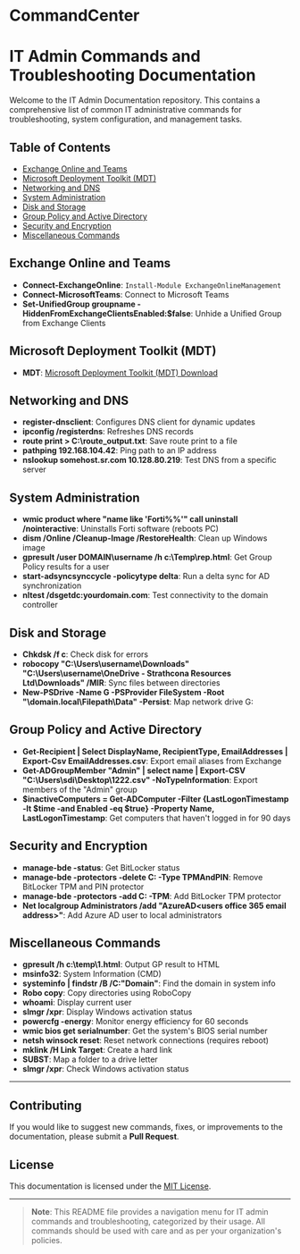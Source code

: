 # CommandCenter
# IT Admin Commands and Troubleshooting Documentation

Welcome to the IT Admin Documentation repository. This contains a comprehensive list of common IT administrative commands for troubleshooting, system configuration, and management tasks.

## Table of Contents
- [Exchange Online and Teams](#exchange-online-and-teams)
- [Microsoft Deployment Toolkit (MDT)](#microsoft-deployment-toolkit-mdt)
- [Networking and DNS](#networking-and-dns)
- [System Administration](#system-administration)
- [Disk and Storage](#disk-and-storage)
- [Group Policy and Active Directory](#group-policy-and-active-directory)
- [Security and Encryption](#security-and-encryption)
- [Miscellaneous Commands](#miscellaneous-commands)

## Exchange Online and Teams
- **Connect-ExchangeOnline**: `Install-Module ExchangeOnlineManagement`
- **Connect-MicrosoftTeams**: Connect to Microsoft Teams
- **Set-UnifiedGroup groupname -HiddenFromExchangeClientsEnabled:$false**: Unhide a Unified Group from Exchange Clients

## Microsoft Deployment Toolkit (MDT)
- **MDT**: [Microsoft Deployment Toolkit (MDT) Download](https://www.microsoft.com/en-us/download/details.aspx?id=54259)

## Networking and DNS
- **register-dnsclient**: Configures DNS client for dynamic updates
- **ipconfig /registerdns**: Refreshes DNS records
- **route print > C:\route_output.txt**: Save route print to a file
- **pathping 192.168.104.42**: Ping path to an IP address
- **nslookup somehost.sr.com 10.128.80.219**: Test DNS from a specific server

## System Administration
- **wmic product where "name like 'Forti%%'" call uninstall /nointeractive**: Uninstalls Forti software (reboots PC)
- **dism /Online /Cleanup-Image /RestoreHealth**: Clean up Windows image
- **gpresult /user DOMAIN\username /h c:\Temp\rep.html**: Get Group Policy results for a user
- **start-adsyncsynccycle -policytype delta**: Run a delta sync for AD synchronization
- **nltest /dsgetdc:yourdomain.com**: Test connectivity to the domain controller

## Disk and Storage
- **Chkdsk /f c**: Check disk for errors
- **robocopy "C:\Users\username\Downloads" "C:\Users\username\OneDrive - Strathcona Resources Ltd\Downloads" /MIR**: Sync files between directories
- **New-PSDrive -Name G -PSProvider FileSystem -Root "\\domain.local\Filepath\Data" -Persist**: Map network drive G:

## Group Policy and Active Directory
- **Get-Recipient | Select DisplayName, RecipientType, EmailAddresses | Export-Csv EmailAddresses.csv**: Export email aliases from Exchange
- **Get-ADGroupMember "Admin" | select name | Export-CSV "C:\Users\sdi\Desktop\1222.csv" -NoTypeInformation**: Export members of the "Admin" group
- **$inactiveComputers = Get-ADComputer -Filter {LastLogonTimestamp -lt $time -and Enabled -eq $true} -Property Name, LastLogonTimestamp**: Get computers that haven't logged in for 90 days

## Security and Encryption
- **manage-bde -status**: Get BitLocker status
- **manage-bde -protectors -delete C: -Type TPMAndPIN**: Remove BitLocker TPM and PIN protector
- **manage-bde -protectors -add C: -TPM**: Add BitLocker TPM protector
- **Net localgroup Administrators /add "AzureAD\<users office 365 email address>"**: Add Azure AD user to local administrators

## Miscellaneous Commands
- **gpresult /h c:\temp\1.html**: Output GP result to HTML
- **msinfo32**: System Information (CMD)
- **systeminfo | findstr /B /C:"Domain"**: Find the domain in system info
- **Robo copy**: Copy directories using RoboCopy
- **whoami**: Display current user
- **slmgr /xpr**: Display Windows activation status
- **powercfg -energy**: Monitor energy efficiency for 60 seconds
- **wmic bios get serialnumber**: Get the system's BIOS serial number
- **netsh winsock reset**: Reset network connections (requires reboot)
- **mklink /H Link Target**: Create a hard link
- **SUBST**: Map a folder to a drive letter
- **slmgr /xpr**: Check Windows activation status

---

## Contributing
If you would like to suggest new commands, fixes, or improvements to the documentation, please submit a **Pull Request**.

## License
This documentation is licensed under the [MIT License](LICENSE).

---

> **Note**: This README file provides a navigation menu for IT admin commands and troubleshooting, categorized by their usage. All commands should be used with care and as per your organization's policies.
